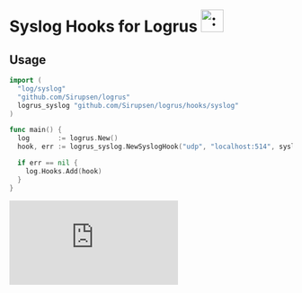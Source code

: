 # Syslog Hooks for Logrus <img src="http://i.imgur.com/hTeVwmJ.png" width="40" height="40" alt=":walrus:" class="emoji" title=":walrus:"/>

## Usage

```go
import (
  "log/syslog"
  "github.com/Sirupsen/logrus"
  logrus_syslog "github.com/Sirupsen/logrus/hooks/syslog"
)

func main() {
  log       := logrus.New()
  hook, err := logrus_syslog.NewSyslogHook("udp", "localhost:514", syslog.LOG_INFO, "")

  if err == nil {
    log.Hooks.Add(hook)
  }
}
```


[![Analytics](https://kubernetes-site.appspot.com/UA-36037335-10/GitHub/Godeps/_workspace/src/github.com/Sirupsen/logrus/hooks/syslog/README.md?pixel)]()
